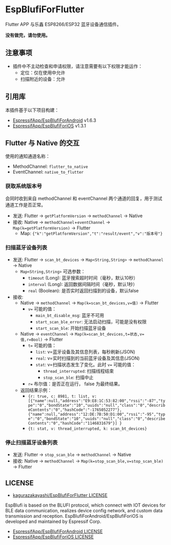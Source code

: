 # EspBlufiForFlutter

Flutter APP 与乐鑫 ESP8266/ESP32 蓝牙设备通信插件。

**没有做完，请勿使用。**

## 注意事项

- 插件中不主动检查和申请权限，请注意需要有以下权限才能运作：
  - 定位：仅在使用中允许
  - 扫描附近的设备：允许

## 引用库

本插件基于以下项目构建：

- [EspressifApp/EspBlufiForAndroid](https://github.com/EspressifApp/EspBlufiForAndroid) v1.6.3
- [EspressifApp/EspBlufiForiOS](https://github.com/EspressifApp/EspBlufiForiOS) v1.3.1

## Flutter 与 Native 的交互

使用的通知通道名称：
- MethodChannel: `flutter_to_native`
- EventChannel:  `native_to_flutter`

### 获取系统版本号
会同时收到来自 methodChannel 和 eventChannel 两个通道的回复，用于测试通道工作是否正常。

- 发送: Flutter -> `getPlatformVersion` -> `methodChannel` -> Native
- 接收: Native -> `methodChannel`+`eventChannel` -> `Map(k=getPlatformVersion)` -> Flutter
  - Map: `{"k":"getPlatformVersion","t":"result/event","v":"版本号"}`

### 扫描蓝牙设备列表

- 发送: Flutter -> `scan_bt_devices` -> `Map<String,String>` -> `methodChannel` -> Native
  - `Map<String,String>` 可选参数：
    - `timeout` (Long): 蓝牙搜索超时时间（毫秒，默认10秒）
    - `interval` (Long): 返回数据间隔时间（毫秒，默认1秒）
    - `real` (Boolean): 是否实时返回扫描到的设备，默认false
- 接收: 
  - Native -> `methodChannel` -> `Map(k=scan_bt_devices,v=值)` -> Flutter
    - `v=` 可能的值：
      - `main_bt_disable_msg`: 蓝牙不可用
      - `start_scan_ble_error`: 无法启动扫描，可能是没有权限
      - `start_scan_ble`: 开始扫描蓝牙设备
  - Native -> `eventChannel` -> `Map(k=scan_bt_devices,t=状态,v=值,r=Bool)` -> Flutter
    - `t=` 可能的值：
      - `list`: v=蓝牙设备及其信息列表，每秒刷新(JSON)
      - `real`: v=实时扫描到的当前蓝牙设备及其信息(JSON)
      - `stat`: v=扫描状态发生了变化。此时 `v=` 可能的值：
        - `thread_interrupted`: 扫描线程结束
        - `stop_scan_ble`: 扫描中止
    - `r=` 布尔值：是否正在运行， false 为最终结果。
  - 返回结果示例：
    - `{r: true, c: 8981, t: list, v: [{"name":null,"address":"E9:E8:1C:53:82:00","rssi":"-87","type":"0","bondState":"10","uuids":"null","class":"0","describeContents":"0","hashCode":"-1765052277"},{"name":null,"address":"12:DE:7B:50:D1:00","rssi":"-95","type":"0","bondState":"10","uuids":"null","class":"0","describeContents":"0","hashCode":"1146831679"}] }`
    - `{t: stat, v: thread_interrupted, k: scan_bt_devices}`

### 停止扫描蓝牙设备列表
- 发送: Flutter -> `stop_scan_ble` -> `methodChannel` -> Native
- 接收: Native -> `methodChannel` -> `Map(k=stop_scan_ble,v=stop_scan_ble)` -> Flutter

## LICENSE

- [kagurazakayashi/EspBlufiForFlutter LICENSE](LICENSE)

EspBlufi is based on the BLUFI protocol, which connect with IOT devices for BLE data communication, realizes device config network, and custom data transmission and reception. EspBlufiForAndroid/EspBlufiForiOS is developed and maintained by Espressif Corp.

- [EspressifApp/EspBlufiForAndroid LICENSE](https://github.com/EspressifApp/EspBlufiForAndroid/blob/master/LICENSE)
- [EspressifApp/EspBlufiForiOS LICENSE](https://github.com/EspressifApp/EspBlufiForiOS/blob/master/LICENSE.txt)
